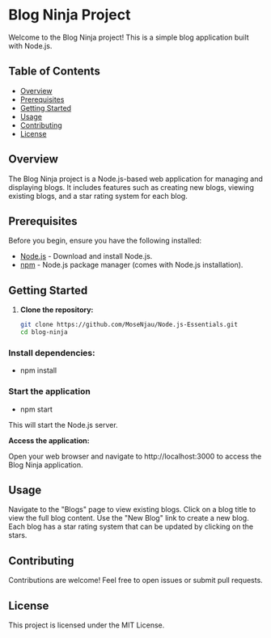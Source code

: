 # Blog Ninja Project

Welcome to the Blog Ninja project! This is a simple blog application built with Node.js.

## Table of Contents

- [Overview](#overview)
- [Prerequisites](#prerequisites)
- [Getting Started](#getting-started)
- [Usage](#usage)
- [Contributing](#contributing)
- [License](#license)

## Overview

The Blog Ninja project is a Node.js-based web application for managing and displaying blogs. It includes features such as creating new blogs, viewing existing blogs, and a star rating system for each blog.

## Prerequisites

Before you begin, ensure you have the following installed:

- [Node.js](https://nodejs.org/) - Download and install Node.js.
- [npm](https://www.npmjs.com/) - Node.js package manager (comes with Node.js installation).

## Getting Started

1. **Clone the repository:**

   ```bash
   git clone https://github.com/MoseNjau/Node.js-Essentials.git
   cd blog-ninja

### Install dependencies:

 - npm install

### Start the application
 - npm start

This will start the Node.js server.



**Access the application:**

Open your web browser and navigate to http://localhost:3000 to access the Blog Ninja application.

## Usage
Navigate to the "Blogs" page to view existing blogs.
Click on a blog title to view the full blog content.
Use the "New Blog" link to create a new blog.
Each blog has a star rating system that can be updated by clicking on the stars.

## Contributing
Contributions are welcome! Feel free to open issues or submit pull requests.

## License
This project is licensed under the MIT License.
